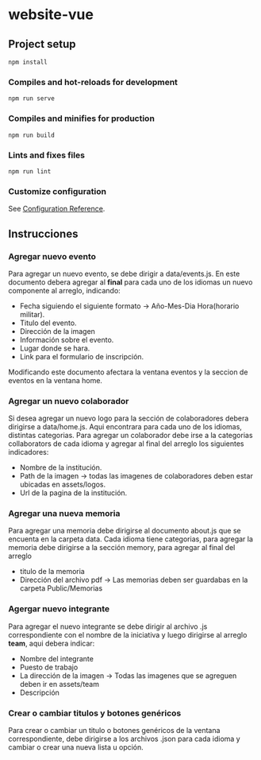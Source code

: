 # website-vue

## Project setup
```
npm install
```

### Compiles and hot-reloads for development
```
npm run serve
```

### Compiles and minifies for production
```
npm run build
```

### Lints and fixes files
```
npm run lint
```

### Customize configuration
See [Configuration Reference](https://cli.vuejs.org/config/).

## Instrucciones

### Agregar nuevo evento

Para agregar un nuevo evento, se debe dirigir a data/events.js. En este documento debera agregar al **final** para cada uno de los idiomas un nuevo componente al arreglo, indicando:

* Fecha siguiendo el siguiente formato -> Año-Mes-Dia Hora(horario militar).
* Titulo del evento.
* Dirección de la imagen
* Información sobre el evento.
* Lugar donde se hara.
* Link para el formulario de inscripción.

Modificando este documento afectara la ventana eventos y la seccion de eventos en la ventana home.


### Agregar un nuevo colaborador

Si desea agregar un nuevo logo para la sección de colaboradores debera dirigirse a data/home.js. Aqui encontrara para cada uno de los idiomas, distintas categorias. Para agregar un colaborador debe irse a la categorias collaborators de cada idioma y agregar  al final del arreglo los siguientes indicadores:

* Nombre de la institución.
* Path de la imagen  -> todas las imagenes de colaboradores deben estar ubicadas en assets/logos.
* Url de la pagina de la institución.


### Agregar una nueva memoria

Para agregar una memoria debe dirigirse al documento about.js que se encuenta en la carpeta data. Cada idioma tiene categorias, para agregar la memoria debe dirigirse a la sección memory, para agregar  al final del arreglo

* titulo de la memoria
* Dirección del archivo pdf -> Las memorias deben ser guardabas en la carpeta Public/Memorias 

### Agergar nuevo integrante 

Para agregar el nuevo integrante se debe dirigir al archivo .js correspondiente con el nombre de la iniciativa y luego dirigirse al arreglo **team**, aqui debera indicar:

* Nombre del integrante
* Puesto de trabajo
* La dirección de la imagen -> Todas las imagenes que se agreguen deben ir en assets/team
* Descripción

### Crear o cambiar titulos y botones genéricos

Para crear o cambiar un titulo o botones genéricos de la ventana correspondiente, debe dirigirse a los archivos .json para cada idioma y cambiar o crear una nueva lista u opción.

